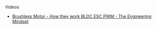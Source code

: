 Videos

* [Brushless Motor - How they work BLDC ESC PWM - The Engineering Mindset](https://youtu.be/yiD5nCfmbV0?si=HfQvtjRz9ZkReRl8)
